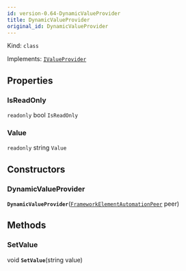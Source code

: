 ```yaml
---
id: version-0.64-DynamicValueProvider
title: DynamicValueProvider
original_id: DynamicValueProvider
---
```


Kind: `class`

Implements: [`IValueProvider`](https://docs.microsoft.com/uwp/api/Windows.UI.Xaml.Automation.Provider.IValueProvider)

## Properties
### IsReadOnly
`readonly`  bool `IsReadOnly`

### Value
`readonly`  string `Value`


## Constructors
### DynamicValueProvider
 **`DynamicValueProvider`**([`FrameworkElementAutomationPeer`](https://docs.microsoft.com/uwp/api/Windows.UI.Xaml.Automation.Peers.FrameworkElementAutomationPeer) peer)




## Methods
### SetValue
void **`SetValue`**(string value)




